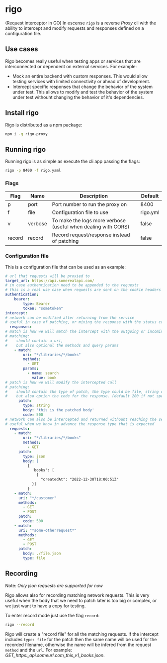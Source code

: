 # rigo

(Request interceptor in GO) In escense `rigo` is a reverse *Proxy* cli with the ability to intercept and modify requests and responses defined on a configuration file.

## Use cases

Rigo becomes really useful when testing apps or services that are interconnected or dependent on external services. For example:

- Mock an entire backend with custom responses. This would allow testing services with limited connectivity or ahead of development.
- Intercept specific responses that change the behavior of the system under test. This allows to modify and test the behavior of the system under test withouht changing the behavior of it's dependencies.

## Install rigo

Rigo is distributed as a npm package:

```bash
npm i -g rigo-proxy
```

## Running rigo

Running rigo is as simple as execute the cli app passing the flags:

```bash
rigo -p 8400 -f rigo.yaml
```

### Flags

| Flag | Name  | Description | Default |
|------|-------|-------------| ------------|
| p    | port  | Port number to run the proxy on | 8400
| f    | file  | Configuration file to use | rigo.yml
| v    | verbose  | To make the logs more verbose (useful when dealing with CORS) | false
| record    | record  | Record request/response instead of patching | false

### Configuration file

This is a configuration file that can be used as an example:

```yaml
# url that requests will be proxied to
target_url: https://api.somerealapi.com/
# in case authentication need to be appended to the requests
# this is a real use case when requests are sent on the cookie headers
authentication:
    bearer:
        type: Bearer
        token: "sometoken"
intercept:
# network can be modified after returning from the service
# useful in case of patching, or mixing the response with the status code
  responses:
# match is how we will match the intercept with the outgoing or incoming requests
# matching:
#    should contain a uri, 
#    but also optional the methods and query params
    - match:
        uri: "*/libraries/*/books"
        methods: 
          - GET
        params: 
          - name: search
            value: book
# patch is how we will modify the intercepted call
# patching:
#    should contain the type of patch, the type could be file, string or json
#    but also option the code for the response. (default 200 if not specified)   
      patch:
        type: string
        body: 'this is the patched body'
        code: 500
# network can also be intercepted and returned withouht reaching the service
# useful when we know in advance the response type that is expected
  requests:
    - match:
        uri: "*/libraries/*/books"
        methods: 
          - GET
      patch:
        type: json
        body: |
          {
            'books': [
              {
                "createdAt": "2022-12-30T18:00:51Z"
            }]
          }
    - match:
      uri: "*/customer"
      methods: 
        - GET
        - POST
      patch:
        code: 500
    - match:
      uri: "*some-otherrequest*"
      methods: 
        - GET
        - POST
      patch:
        body: ./file.json
        type: file
```

## Recording

Note: *Only json requests are supported for now*

Rigo allows also for recording matching network requests. This is very useful when the body that we need to patch later is too big or complex, or we just want to have a copy for testing.

To enter record mode just use the flag `record`:

```bash
rigo --record
```

Rigo will create a "record file" for all the matching requests. If the intercept includes `type: file` for the patch then the same name will be used for the recorded filename, otherwise the name will be infered from the request `method` and the `url`. For example: *GET_https:_api.someurl.com_this_v1_books.json*.
